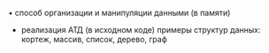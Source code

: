 • способ организации и манипуляции данными (в памяти) 
- реализация АТД (в исходном коде) примеры структур данных: кортеж, массив, список, дерево, граф